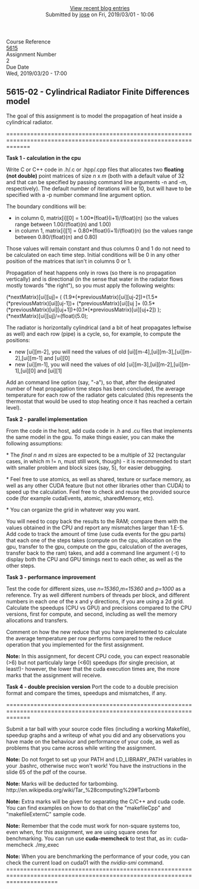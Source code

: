 <article data-history-node-id="1724" role="article" about="/node/1724" class="node node--type-assignment node--view-mode-full clearfix">
  <header>
    
        
<div class="node__meta">
<article typeof="schema:Person" about="/user/18" class="profile">
  <a href="/blog/18">View recent blog entries</a></article>

<span>
Submitted by <span class="field field--name-uid field--type-entity-reference field--label-hidden"><a title="View user profile." href="/user/18" lang="" about="/user/18" typeof="schema:Person" property="schema:name" datatype="" class="username">jose</a></span>
 on <span class="field field--name-created field--type-created field--label-hidden">Fri, 2019/03/01 - 10:06</span>
</span>
        
</div>
</header>
  <div class="node__content clearfix">
    
  <div class="field field--name-field-course-reference field--type-entity-reference field--label-inline">
<div class="field__label">Course Reference</div>
<div class="field__item"><a href="/node/5" hreflang="en">5615</a></div>
</div>

  <div class="field field--name-field-assignment-number field--type-integer field--label-inline">
<div class="field__label">Assignment Number</div>
<div class="field__item">2</div>
</div>

  <div class="field field--name-field-due-date field--type-datetime field--label-inline">
<div class="field__label">Due Date</div>
<div class="field__item"><time datetime="2019-03-20T17:00:00Z" class="datetime">Wed, 2019/03/20 - 17:00</time>
</div>
</div>

<div class="clearfix text-formatted field field--name-body field--type-text-with-summary field--label-hidden field__item"><h2>5615-02 - Cylindrical Radiator Finite Differences model</h2>

<p>The goal of this assignment is to model the propagation of heat inside a cylindrical radiator.</p>

<p>===================================================================================================================</p>

<p><strong>Task 1 - calculation in the cpu</strong></p>

<p>Write C or C++ code in .h/.c or .hpp/.cpp files that allocates two <strong>floating (not double)</strong> point matrices of size <em>n</em> x <em>m</em> (both with a default value of 32 and that can be specified by passing command line arguments -n and -m, respectively). The default number of iterations will be 10, but will have to be specified with a -p number command line argument option.</p>

<p>The boundary conditions will be:</p>

<ul><li>in column 0, matrix[i][0] = 1.00*(float)(i+1)/(float)(n) (so the values range between 1.00/(float)(n) and 1.00)</li>
	<li>in column 1, matrix[i][1] = 0.80*(float)(i+1)/(float)(n) (so the values range between 0.80/(float)(n) and 0.80)</li>
</ul><p>Those values will remain constant and thus columns 0 and 1 do not need to be calculated on each time step. Initial conditions will be 0 in any other position of the matrices that isn't in columns 0 or 1.</p>

<p>Propagation of heat happens only in rows (so there is no propagation vertically) and is directional (in the sense that water in the radiator flows mostly towards "the right"), so you must apply the following weights:</p>

<p>(*nextMatrix)[ui][uj]= ( (1.9*(*previousMatrix)[ui][uj-2])+(1.5*(*previousMatrix)[ui][uj-1])+ (*previousMatrix)[ui][uj ]+ (0.5*(*previousMatrix)[ui][uj+1])+(0.1*(*previousMatrix)[ui][uj+2]) ); (*nextMatrix)[ui][uj]/=(float)(5.0);</p>

<p>The radiator is horizontally cylindrical (and a bit of heat propagates leftwise as well) and each row (pipe) is a cycle, so, for example, to compute the positions:</p>

<ul><li>new [ui][m-2], you will need the values of old [ui][m-4],[ui][m-3],[ui][m-2],[ui][m-1] and [ui][0]</li>
	<li>new [ui][m-1], you will need the values of old [ui][m-3],[ui][m-2],[ui][m-1],[ui][0] and [ui][1]</li>
</ul><p>Add an command line option (say, "-a"), so that, after the designated number of heat propagation time steps has been concluded, the average temperature for each row of the radiator gets calculated (this represents the thermostat that would be used to stop heating once it has reached a certain level).</p>

<p><strong>Task 2 - parallel implementation</strong></p>

<p>From the code in the host, add cuda code in .h and .cu files that implements the same model in the gpu. To make things easier, you can make the following assumptions:</p>

<p>* The <em>final</em> <em>n</em> and <em>m</em> sizes are expected to be a multiple of 32 (rectangular cases, in which m != n, must still work, though) - it is recommended to start with smaller problem and block sizes (say, 5), for easier debugging.</p>

<p>* Feel free to use atomics, as well as shared, texture or surface memory, as well as any other CUDA feature (but not other libraries other than CUDA) to speed up the calculation. Feel free to check and reuse the provided source code (for example cudaEvents, atomic, sharedMemory, etc).</p>

<p>* You can organize the grid in whatever way you want.</p>

<p>You will need to copy back the results to the RAM; compare them with the values obtained in the CPU and report any mismatches larger than 1.E-5. Add code to track the amount of time (use cuda events for the gpu parts) that each one of the steps takes (compute on the cpu, allocation on the gpu, transfer to the gpu, compute on the gpu, calculation of the averages, transfer back to the ram) takes, and add a command line argument (-t) to display both the CPU and GPU timings next to each other, as well as the other steps.</p>

<p><strong>Task 3 - performance improvement</strong></p>

<p>Test the code for different sizes, use <em>n=15360</em>,<em>m=15360</em> and <em>p=1000</em> as a reference. Try as well different numbers of threads per block, and different numbers in each one of the x and y directions, if you are using a 2d grid. Calculate the speedups (CPU vs GPU) and precisions compared to the CPU versions, first for compute, and second, including as well the memory allocations and transfers.</p>

<p>Comment on how the new reduce that you have implemented to calculate the average temperature per row performs compared to the reduce operation that you implemented for the first assignment.</p>

<p><strong>Note:</strong> In this assignment, for decent CPU code, you can expect reasonable (&gt;6) but not particulaly large (&lt;60) speedups (for single precision, at least!)- however, the lower that the cuda execution times are, the more marks that the assignment will receive.</p>

<p><strong>Task 4 - double precision version</strong> Port the code to a double precision format and compare the times, speedups and mismatches, if any.</p>

<p>===================================================================================================================</p>

<p>Submit a tar ball with your source code files (including a working Makefile), speedup graphs and a writeup of what you did and any observations you have made on the behaviour and performance of your code, as well as problems that you came across while writing the assignment.</p>

<p><strong>Note:</strong> Do not forget to set up your PATH and LD_LIBRARY_PATH variables in your .bashrc, otherwise nvcc won't work! You have the instructions in the slide 65 of the pdf of the course.</p>

<p><strong>Note:</strong> Marks will be deducted for tarbombing. http://en.wikipedia.org/wiki/Tar_%28computing%29#Tarbomb</p>

<p><strong>Note:</strong> Extra marks will be given for separating the C/C++ and cuda code. You can find examples on how to do that on the "makefileCpp" and "makefileExternC" sample code.</p>

<p><strong>Note:</strong> Remember that the code must work for non-square systems too, even when, for this assignment, we are using square ones for benchmarking. You can run use <strong>cuda-memcheck</strong> to test that, as in: cuda-memcheck ./my_exec</p>

<p><strong>Note:</strong> When you are benchmarking the performance of your code, you can check the current load on cuda01 with the <em>nvidia-smi</em> command. ===========================================================================================================================</p></div>
      
  </div>
</article>

